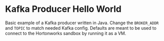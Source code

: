 # Kafka Producer Hello World
Basic example of a Kafka producer written in Java. Change the `BROKER_ADDR` and `TOPIC` to match needed Kafka config. Defaults are meant to be used to connect to the Hortonworks sandbox by running it as a VM.
